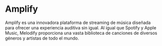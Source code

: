 # Amplify
Amplify es una innovadora plataforma de streaming de música diseñada para ofrecer una experiencia auditiva sin igual. Al igual que Spotify y Apple Music, Melodify proporciona una vasta biblioteca de canciones de diversos géneros y artistas de todo el mundo. 
